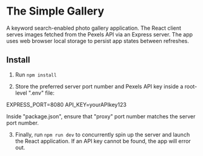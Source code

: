 # The Simple Gallery

A keyword search-enabled photo gallery application. The React client serves images fetched from the Pexels API via an Express server. The app uses web browser local storage to persist app states between refreshes.

## Install

1. Run `npm install`

2. Store the preferred server port number and Pexels API key inside a root-level ".env" file:

EXPRESS_PORT=8080
API_KEY=yourAPIkey123

Inside "package.json", ensure that "proxy" port number matches the server port number.

3. Finally, run `npm run dev` to concurrently spin up the server and launch the React application. If an API key cannot be found, the app will error out.
